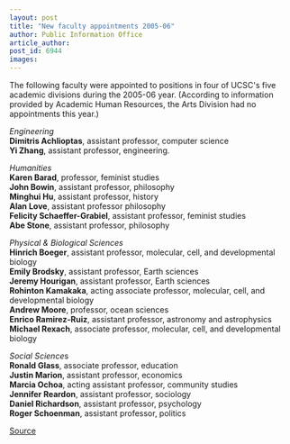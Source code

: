 ```yaml
---
layout: post
title: "New faculty appointments 2005-06"
author: Public Information Office
article_author: 
post_id: 6944
images:
---
```


<a name="content" id="content"></a>
<p>
  The following faculty were appointed to positions in four of UCSC's five academic divisions during the 2005-06 year. (According to information provided by Academic Human Resources, the Arts Division had no appointments this year.)
</p>
<p>
  <i>Engineering</i><br>
  <b>Dimitris Achlioptas</b>, assistant professor, computer science<br>
  <b>Yi Zhang</b>, assistant professor, engineering.
</p>
<p>
  <i>Humanities</i><br>
  <b>Karen Barad</b>, professor, feminist studies<br>
  <b>John Bowin</b>, assistant professor, philosophy<br>
  <b>Minghui Hu</b>, assistant professor, history<br>
  <b>Alan Love</b>, assistant professor philosophy<br>
  <b>Felicity Schaeffer-Grabiel</b>, assistant professor, feminist studies<br>
  <b>Abe Stone</b>, assistant professor, philosophy
</p>
<p>
  <i>Physical &amp; Biological Sciences</i><br>
  <b>Hinrich Boeger</b>, assistant professor, molecular, cell, and developmental biology<br>
  <b>Emily Brodsky</b>, assistant professor, Earth sciences<br>
  <b>Jeremy Hourigan</b>, assistant professor, Earth sciences<br>
  <b>Rohinton Kamakaka</b>, acting associate professor, molecular, cell, and developmental biology<br>
  <b>Andrew Moore</b>, professor, ocean sciences<br>
  <b>Enrico Ramirez-Ruiz</b>, assistant professor, astronomy and astrophysics<br>
  <b>Michael Rexach</b>, associate professor, molecular, cell, and developmental biology
</p>
<p>
  <i>Social Science</i>s<br>
  <b>Ronald Glass</b>, associate professor, education<br>
  <b>Justin Marion</b>, assistant professor, economics<br>
  <b>Marcia Ochoa</b>, acting assistant professor, community studies<br>
  <b>Jennifer Reardon</b>, assistant professor, sociology<br>
  <b>Daniel Richardson</b>, assistant professor, psychology<br>
  <b>Roger Schoenman</b>, assistant professor, politics
</p>
<p><a href="http://www1.ucsc.edu/currents/05-06/05-01/new_faculty.asp" title="Permalink to new_faculty">Source</a></p>

